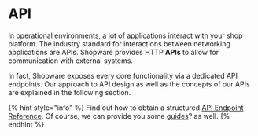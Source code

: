 # API

In operational environments, a lot of applications interact with your shop platform. The industry standard for interactions between networking applications are APIs. Shopware provides HTTP **APIs** to allow for communication with external systems.

In fact, Shopware exposes every core functionality via a dedicated API endpoints. Our approach to API design as well as the concepts of our APIs are explained in the following section.

{% hint style="info" %}
Find out how to obtain a structured [API Endpoint Reference](../../guides/integrations-api/general-concepts/). Of course, we can provide you some [guides](../../guides/integrations-api/)? as well.
{% endhint %}


